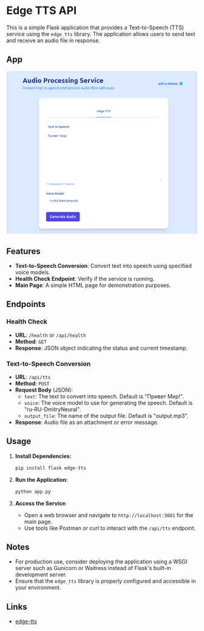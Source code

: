 # Edge TTS API

This is a simple Flask application that provides a Text-to-Speech (TTS) service using the `edge_tts` library. The
application allows users to send text and receive an audio file in response.

## App

![app.png](app.png)

## Features

- **Text-to-Speech Conversion**: Convert text into speech using specified voice models.
- **Health Check Endpoint**: Verify if the service is running.
- **Main Page**: A simple HTML page for demonstration purposes.

## Endpoints

### Health Check

- **URL**: `/health` or `/api/health`
- **Method**: `GET`
- **Response**: JSON object indicating the status and current timestamp.

### Text-to-Speech Conversion

- **URL**: `/api/tts`
- **Method**: `POST`
- **Request Body** (JSON):
    - `text`: The text to convert into speech. Default is "Привет Мир!".
    - `voice`: The voice model to use for generating the speech. Default is "ru-RU-DmitryNeural".
    - `output_file`: The name of the output file. Default is "output.mp3".
- **Response**: Audio file as an attachment or error message.

## Usage

1. **Install Dependencies**:
   ```bash
   pip install flask edge-tts
   ```

2. **Run the Application**:
   ```bash
   python app.py
   ```

3. **Access the Service**:
    - Open a web browser and navigate to `http://localhost:5001` for the main page.
    - Use tools like Postman or curl to interact with the `/api/tts` endpoint.

## Notes

- For production use, consider deploying the application using a WSGI server such as Gunicorn or Waitress instead of
  Flask's built-in development server.
- Ensure that the `edge_tts` library is properly configured and accessible in your environment.

## Links

- [edge-tts](https://github.com/rany2/edge-tts)